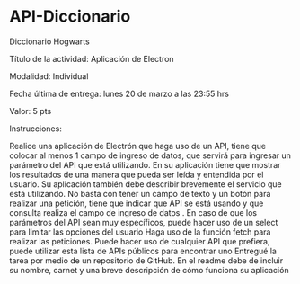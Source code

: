 # API-Diccionario
Diccionario Hogwarts

Título de la actividad: Aplicación de Electron

Modalidad: Individual

Fecha última de entrega: lunes 20 de marzo a las 23:55 hrs

Valor: 5 pts

Instrucciones:

Realice una aplicación de Electrón que haga uso de un API, tiene que colocar al menos 1 campo de ingreso de datos, que servirá para ingresar un parámetro del API que está utilizando. En su aplicación tiene que mostrar los resultados de una manera que pueda ser leída y entendida por el usuario. 
Su aplicación también debe describir brevemente el servicio que está utilizando. 
No basta con tener un campo de texto y un botón para realizar una petición, tiene que indicar que API se está usando y que consulta realiza el campo de ingreso de datos . 
En caso de que los parámetros del API sean muy específicos, puede hacer uso de un select para limitar las opciones del usuario 
Haga uso de la función fetch para realizar las peticiones. 
Puede hacer uso de cualquier API que prefiera, puede utilizar esta lista de APIs públicos para encontrar uno 
Entregué la tarea por medio de un repositorio de GitHub. En el readme debe de incluir su nombre, carnet y una breve descripción de cómo funciona su aplicación 
